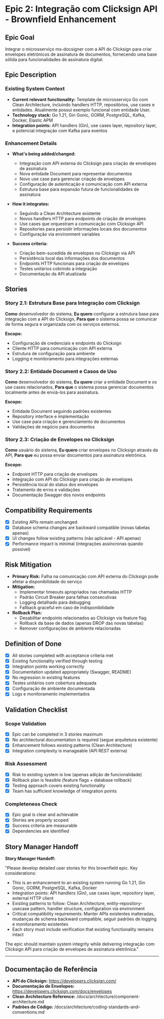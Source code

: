 # Epic 2: Integração com Clicksign API - Brownfield Enhancement

## Epic Goal

Integrar o microsserviço ms-docsigner com a API do Clicksign para criar envelopes eletrônicos de assinatura de documentos, fornecendo uma base sólida para funcionalidades de assinatura digital.

## Epic Description

### Existing System Context

- **Current relevant functionality:** Template de microsserviço Go com Clean Architecture, incluindo handlers HTTP, repositórios, use cases e entidades. Atualmente possui exemplo funcional com entidade User.
- **Technology stack:** Go 1.21, Gin Gonic, GORM, PostgreSQL, Kafka, Docker, Elastic APM
- **Integration points:** API handlers (Gin), use cases layer, repository layer, e potencial integração com Kafka para eventos

### Enhancement Details

- **What's being added/changed:**

  - Integração com API externa do Clicksign para criação de envelopes de assinatura
  - Nova entidade Document para representar documentos
  - Novo use case para gerenciar criação de envelopes
  - Configuração de autenticação e comunicação com API externa
  - Estrutura base para expansão futura de funcionalidades de assinatura

- **How it integrates:**

  - Seguindo a Clean Architecture existente
  - Novos handlers HTTP para endpoints de criação de envelopes
  - Use cases que orquestram a comunicação com Clicksign API
  - Repositories para persistir informações locais dos documentos
  - Configuração via environment variables

- **Success criteria:**
  - Criação bem-sucedida de envelopes no Clicksign via API
  - Persistência local das informações dos documentos
  - Endpoints HTTP funcionais para criação de envelopes
  - Testes unitários cobrindo a integração
  - Documentação da API atualizada

## Stories

### Story 2.1: Estrutura Base para Integração com Clicksign

**Como** desenvolvedor do sistema,
**Eu quero** configurar a estrutura base para integração com a API do Clicksign,
**Para que** o sistema possa se comunicar de forma segura e organizada com os serviços externos.

**Escopo:**

- Configuração de credenciais e endpoints do Clicksign
- Cliente HTTP para comunicação com API externa
- Estrutura de configuração para ambiente
- Logging e monitoramento para integrações externas

### Story 2.2: Entidade Document e Casos de Uso

**Como** desenvolvedor do sistema,
**Eu quero** criar a entidade Document e os use cases relacionados,
**Para que** o sistema possa gerenciar documentos localmente antes de enviá-los para assinatura.

**Escopo:**

- Entidade Document seguindo padrões existentes
- Repository interface e implementação
- Use case para criação e gerenciamento de documentos
- Validações de negócio para documentos

### Story 2.3: Criação de Envelopes no Clicksign

**Como** usuário do sistema,
**Eu quero** criar envelopes no Clicksign através da API,
**Para que** eu possa enviar documentos para assinatura eletrônica.

**Escopo:**

- Endpoint HTTP para criação de envelopes
- Integração com API do Clicksign para criação de envelopes
- Persistência local do status dos envelopes
- Tratamento de erros e validações
- Documentação Swagger dos novos endpoints

## Compatibility Requirements

- [x] Existing APIs remain unchanged
- [x] Database schema changes are backward compatible (novas tabelas apenas)
- [x] UI changes follow existing patterns (não aplicável - API apenas)
- [x] Performance impact is minimal (integrações assíncronas quando possível)

## Risk Mitigation

- **Primary Risk:** Falha na comunicação com API externa do Clicksign pode afetar a disponibilidade do serviço
- **Mitigation:**
  - Implementar timeouts apropriados nas chamadas HTTP
  - Padrão Circuit Breaker para falhas consecutivas
  - Logging detalhado para debugging
  - Fallback graceful em caso de indisponibilidade
- **Rollback Plan:**
  - Desabilitar endpoints relacionados ao Clicksign via feature flag
  - Rollback da base de dados (apenas DROP das novas tabelas)
  - Remover configurações de ambiente relacionadas

## Definition of Done

- [x] All stories completed with acceptance criteria met
- [x] Existing functionality verified through testing
- [x] Integration points working correctly
- [x] Documentation updated appropriately (Swagger, README)
- [x] No regression in existing features
- [x] Testes unitários com cobertura adequada
- [x] Configuração de ambiente documentada
- [x] Logs e monitoramento implementados

## Validation Checklist

### Scope Validation

- [x] Epic can be completed in 3 stories maximum
- [x] No architectural documentation is required (segue arquitetura existente)
- [x] Enhancement follows existing patterns (Clean Architecture)
- [x] Integration complexity is manageable (API REST externa)

### Risk Assessment

- [x] Risk to existing system is low (apenas adição de funcionalidade)
- [x] Rollback plan is feasible (feature flags + database rollback)
- [x] Testing approach covers existing functionality
- [x] Team has sufficient knowledge of integration points

### Completeness Check

- [x] Epic goal is clear and achievable
- [x] Stories are properly scoped
- [x] Success criteria are measurable
- [x] Dependencies are identified

## Story Manager Handoff

**Story Manager Handoff:**

"Please develop detailed user stories for this brownfield epic. Key considerations:

- This is an enhancement to an existing system running Go 1.21, Gin Gonic, GORM, PostgreSQL, Kafka, Docker
- Integration points: API handlers (Gin), use cases layer, repository layer, external HTTP client
- Existing patterns to follow: Clean Architecture, entity-repository-usecase pattern, handler structure, configuration via environment
- Critical compatibility requirements: Manter APIs existentes inalteradas, mudanças de schema backward compatible, seguir padrões de logging e monitoramento existentes
- Each story must include verification that existing functionality remains intact

The epic should maintain system integrity while delivering integração com Clicksign API para criação de envelopes de assinatura eletrônica."

---

## Documentação de Referência

- **API do Clicksign:** https://developers.clicksign.com/
- **Documentação de Envelopes:** https://developers.clicksign.com/docs/envelopes
- **Clean Architecture Reference:** /docs/architecture/component-architecture.md
- **Padrões de Código:** /docs/architecture/coding-standards-and-conventions.md
